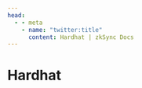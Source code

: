 ```yaml
---
head:
  - - meta
    - name: "twitter:title"
      content: Hardhat | zkSync Docs
---
```


# Hardhat
